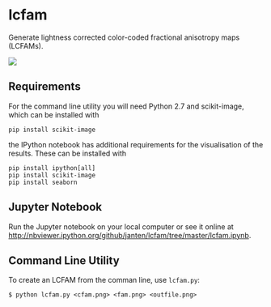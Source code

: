 # lcfam
Generate lightness corrected color-coded fractional anisotropy maps (LCFAMs).

<img src="https://s3.eu-central-1.amazonaws.com/jan-gerd-tenberge-research/lcfam/demo.png">

## Requirements
For the command line utility you will need Python 2.7 and scikit-image, which can be installed with

    pip install scikit-image

the IPython notebook has additional requirements for the visualisation of the results. These can be installed with

    pip install ipython[all]
    pip install scikit-image
    pip install seaborn

## Jupyter Notebook
Run the Jupyter notebook on your local computer or see it online at http://nbviewer.ipython.org/github/janten/lcfam/tree/master/lcfam.ipynb.

## Command Line Utility
To create an LCFAM from the comman line, use `lcfam.py`:

    $ python lcfam.py <cfam.png> <fam.png> <outfile.png>

